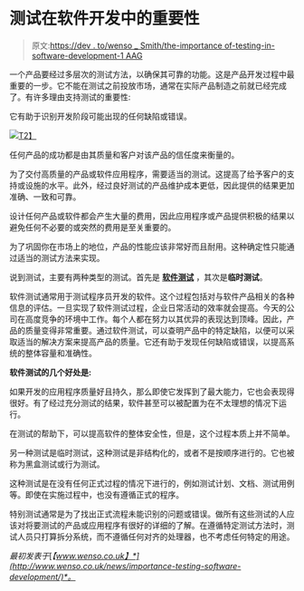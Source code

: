 # 测试在软件开发中的重要性

> 原文:[https://dev . to/wenso _ Smith/the-importance of-testing-in-software-development-1 AAG](https://dev.to/wenso_smith/the-importance-of-testing-in-software-development-1aag)

一个产品要经过多层次的测试方法，以确保其可靠的功能。这是产品开发过程中最重要的一步。它不能在测试之前投放市场，通常在实际产品制造之前就已经完成了。有许多理由支持测试的重要性:

它有助于识别开发阶段可能出现的任何缺陷或错误。

[![](../Images/6127be7040b0e9bfb6bb33ce28bf60e4.png)T2】](https://res.cloudinary.com/practicaldev/image/fetch/s--56rjbQLj--/c_limit%2Cf_auto%2Cfl_progressive%2Cq_auto%2Cw_880/https://cdn-images-1.medium.com/max/638/0%2AlsC2cF6Tbb0dJLTX.jpg)

任何产品的成功都是由其质量和客户对该产品的信任度来衡量的。

为了交付高质量的产品或软件应用程序，需要适当的测试。这提高了给予客户的支持或设施的水平。此外，经过良好测试的产品维护成本更低，因此提供的结果更加准确、一致和可靠。

设计任何产品或软件都会产生大量的费用，因此应用程序或产品提供积极的结果以避免任何不必要的或突然的费用是至关重要的。

为了巩固你在市场上的地位，产品的性能应该非常好而且耐用。这种确定性只能通过适当的测试方法来实现。

说到测试，主要有两种类型的测试。首先是 [**软件测试**](http://www.wenso.co.uk/it-services/testing/) ，其次是**临时测试**。

软件测试通常用于测试程序员开发的软件。这个过程包括对与软件产品相关的各种信息的评估。一旦实现了软件测试过程，企业日常活动的效率就会提高。今天的公司在高度竞争的环境中工作。每个人都在努力以其优异的表现达到顶峰。因此，产品的质量变得非常重要。通过软件测试，可以查明产品中的特定缺陷，以便可以采取适当的解决方案来提高产品的质量。它还有助于发现任何缺陷或错误，以提高系统的整体容量和准确性。

**软件测试的几个好处是:**

如果开发的应用程序质量好且持久，那么即使它发挥到了最大能力，它也会表现得很好。有了经过充分测试的结果，软件甚至可以被配置为在不太理想的情况下运行。

在测试的帮助下，可以提高软件的整体安全性，但是，这个过程本质上并不简单。

另一种测试是临时测试，这种测试是非结构化的，或者不是按顺序进行的。它也被称为黑盒测试或行为测试。

这种测试是在没有任何正式过程的情况下进行的，例如测试计划、文档、测试用例等。即使在实施过程中，也没有遵循正式的程序。

特别测试通常是为了找出正式流程未能识别的问题或错误。做所有这些测试的人应该对将要测试的产品或应用程序有很好的详细的了解。在遵循特定测试方法时，测试人员只打算拆分系统，而不遵循任何对齐的处理器，也不考虑任何特定的用途。

*最初发表于*[*【www.wenso.co.uk】*](http://www.wenso.co.uk/news/importance-testing-software-development/)*。*